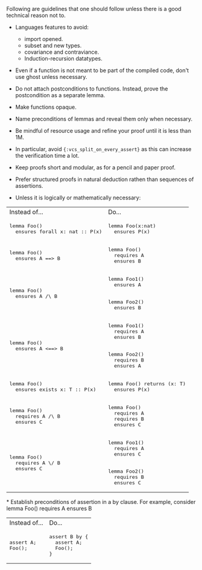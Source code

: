 Following are guidelines that one should follow unless there is a good technical reason not to.

* Languages features to avoid:
    * import opened.
    * subset and new types.
    * covariance and contraviance.
    * Induction-recursion datatypes.

* Even if a function is not meant to be part of the compiled code, don't use ghost unless necessary.
* Do not attach postconditions to functions. Instead, prove the postcondition as a separate lemma.
* Make functions opaque.
* Name preconditions of lemmas and reveal them only when necessary.
* Be mindful of resource usage and refine your proof until it is less than 1M.
* In particular, avoid `{:vcs_split_on_every_assert}` as this can increase the verification time a lot.
* Keep proofs short and modular, as for a pencil and paper proof.
* Prefer structured proofs in natural deduction rathen than sequences of assertions.
* Unless it is logically or mathematically necessary:
<table>
   <tr>
      <td> Instead of... </td> <td> Do... </td>
   </tr>
   <tr> </tr>
   <tr>
      <td>
<pre>
lemma Foo()
  ensures forall x: nat :: P(x)
</pre>
      </td>
      <td>
<pre>
lemma Foo(x:nat)
  ensures P(x)
</pre>
      </td>
   </tr>
   <tr> </tr>
   <tr>
      <td>
<pre>
lemma Foo()
  ensures A ==> B
</pre>
      </td>
      <td>
<pre>
lemma Foo()
  requires A
  ensures B
</pre>
      </td>
   </tr>
   <tr> </tr>
   <tr>
      <td>
<pre>
lemma Foo()
  ensures A /\ B
</pre>
      </td>
      <td>
<pre>
lemma Foo1()
  ensures A
<br>
lemma Foo2()
  ensures B
</pre>
      </td>
   </tr>
   <tr> </tr>
   <tr>
      <td>
<pre>
lemma Foo()
  ensures A <==> B
</pre>
      </td>
      <td>
<pre>
lemma Foo1()
  requires A
  ensures B
<br>
lemma Foo2()
  requires B
  ensures A
</pre>
      </td>
   </tr>
   <tr> </tr>
   <tr>
      <td>
<pre>
lemma Foo()
  ensures exists x: T :: P(x)
</pre>
      </td>
      <td>
<pre>
lemma Foo() returns (x: T)
  ensures P(x)
</pre>
      </td>
   </tr>
   <tr> </tr>
   <tr>
      <td>
<pre>
lemma Foo()
  requires A /\ B
  ensures C
</pre>
      </td>
      <td>
<pre>
lemma Foo()
  requires A
  requires B
  ensures C
</pre>
      </td>
   </tr>
   <tr> </tr>
   <tr>
      <td>
<pre>
lemma Foo()
  requires A \/ B
  ensures C
</pre>
      </td>
      <td>
<pre>
lemma Foo1()
  requires A
  ensures C
   <br>
lemma Foo2()
  requires B
  ensures C
</pre>
      </td>
   </tr>
</table>
* Establish preconditions of assertion in a by clause. For example, consider lemma Foo() requires A ensures B
<table>
   <tr>
      <td> Instead of... </td> <td> Do... </td>
   </tr>
   <tr> </tr>
   <tr>
      <td>
<pre>
assert A;
Foo();
</pre>
      </td>
      <td>
<pre>
assert B by {
  assert A;
  Foo();
}
</pre>
      </td>
   </tr>
</table>
